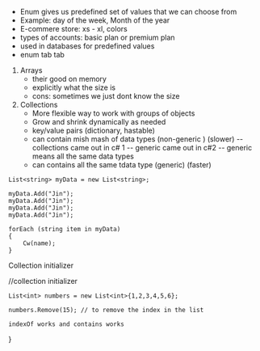 - Enum gives us predefined set of values that we can choose from 
- Example: day of the week, Month of the year
- E-commere store: xs - xl, colors
- types of accounts: basic plan or premium plan
- used in databases for predefined values
- enum tab tab


1. Arrays
    - their good on memory
    - explicitly what the size is
    - cons: sometimes we just dont know the size
2. Collections
    - More flexible way to work with groups of objects
    - Grow and shrink dynamically as needed
    - key/value pairs (dictionary, hastable)
    - can contain mish mash of data types (non-generic ) (slower)
        -- collections came out in c# 1
        -- generic came out in c#2
            -- generic means all the same data types
    - can contains all the same tdata type (generic) (faster)

```
List<string> myData = new List<string>;

myData.Add("Jin");
myData.Add("Jin");
myData.Add("Jin");
myData.Add("Jin");

forEach (string item in myData)
{
    Cw(name);
}

```

Collection initializer

//collection initializer
```
List<int> numbers = new List<int>{1,2,3,4,5,6};

numbers.Remove(15); // to remove the index in the list

indexOf works and contains works
```





}




